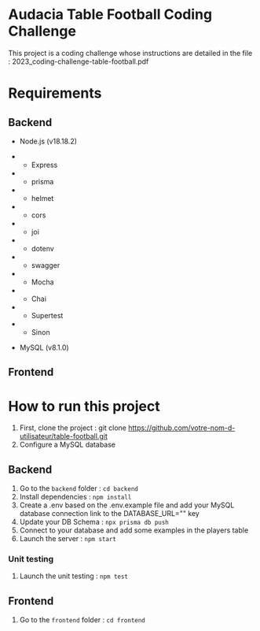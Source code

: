 # Audacia Table Football Coding Challenge

This project is a coding challenge whose instructions are detailed in the file : 2023_coding-challenge-table-football.pdf

# Requirements

## Backend

- Node.js (v18.18.2)
- - Express
- - prisma
- - helmet
- - cors
- - joi
- - dotenv
- - swagger
- - Mocha
- - Chai
- - Supertest
- - Sinon

- MySQL (v8.1.0)


## Frontend



# How to run this project


1. First, clone the project : git clone https://github.com/votre-nom-d-utilisateur/table-football.git
2. Configure a MySQL database


## Backend

1. Go to the `backend` folder : `cd backend`
2. Install dependencies : `npm install`
3. Create a .env based on the .env.example file and add your MySQL database connection link to the DATABASE_URL="" key
4. Update your DB Schema : `npx prisma db push`
5. Connect to your database and add some examples in the players table
6. Launch the server : `npm start`

### Unit testing

1. Launch the unit testing : `npm test`

## Frontend

1. Go to the `frontend` folder : `cd frontend`
